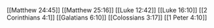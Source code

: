 [[Matthew 24:45]]
[[Matthew 25:16]]
[[Luke 12:42]]
[[Luke 16:10]]
[[2 Corinthians 4:1]]
[[Galatians 6:10]]
[[Colossians 3:17]]
[[1 Peter 4:10]]
